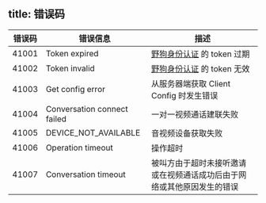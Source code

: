 title: 错误码
---

| 错误码 | 错误信息                       | 描述                                                 |
| ----- | ----------------------------- | --------------------------------------------------- |
| 41001 | Token expired                 | [野狗身份认证](/auth/Android/index.html) 的 token 过期     |
| 41002 | Token invalid                 | [野狗身份认证](/auth/Android/index.html) 的 token 无效     |
| 41003 | Get config error              | 从服务器端获取 Client Config 时发生错误                 |
| 41004 | Conversation connect failed   | 一对一视频通话建联失败                                       |
| 41005 | DEVICE_NOT_AVAILABLE          | 音视频设备获取失败                                     |
| 41006 | Operation timeout             | 操作超时                                             |           
| 41007 | Conversation timeout          | 被叫方由于超时未接听邀请或在视频通话成功后由于网络或其他原因发生的错误|




